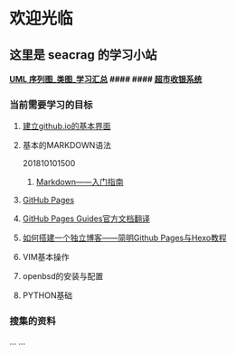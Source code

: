 # 欢迎光临 #
## 这里是 seacrag 的学习小站 ##

#### [UML 序列图_类图_学习汇总](/docs/UML.md) ####	#### [超市收银系统](/docs/case.md) ####

### 当前需要学习的目标 ###

1. [建立github.io的基本界面](seacragme.github.io/docs/index.html)
2. 基本的MARKDOWN语法

	201810101500
	1. [Markdown——入门指南](https://www.jianshu.com/p/1e402922ee32)
  2. [GitHub Pages](https://www.jianshu.com/p/48fd3d4a95e1)
  3. [GitHub Pages Guides官方文档翻译](https://www.jianshu.com/p/573b7f8461d0)
  4. [如何搭建一个独立博客——简明Github Pages与Hexo教程](https://www.jianshu.com/p/141abf1700da?utm_campaign=maleskine&utm_content=note&utm_medium=seo_notes&utm_source=recommendation)

3. VIM基本操作
4. openbsd的安装与配置
5. PYTHON基础

### 搜集的资料 ##



... ...

